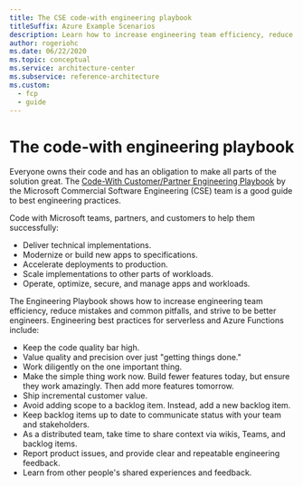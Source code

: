 ```yaml
---
title: The CSE code-with engineering playbook
titleSuffix: Azure Example Scenarios
description: Learn how to increase engineering team efficiency, reduce mistakes and common pitfalls, and be a better engineer with the Code-with engineering playbook.
author: rogeriohc
ms.date: 06/22/2020
ms.topic: conceptual
ms.service: architecture-center
ms.subservice: reference-architecture
ms.custom:
  - fcp
  - guide
---
```

# The code-with engineering playbook

Everyone owns their code and has an obligation to make all parts of the solution great. The [Code-With Customer/Partner Engineering Playbook](https://github.com/microsoft/code-with-engineering-playbook) by the Microsoft Commercial Software Engineering (CSE) team is a good guide to best engineering practices. 

Code with Microsoft teams, partners, and customers to help them successfully:

- Deliver technical implementations.
- Modernize or build new apps to specifications.
- Accelerate deployments to production.
- Scale implementations to other parts of workloads.
- Operate, optimize, secure, and manage apps and workloads.

The Engineering Playbook shows how to increase engineering team efficiency, reduce mistakes and common pitfalls, and strive to be better engineers. Engineering best practices for serverless and Azure Functions include:

- Keep the code quality bar high.
- Value quality and precision over just "getting things done."
- Work diligently on the one important thing.
- Make the simple thing work now. Build fewer features today, but ensure they work amazingly. Then add more features tomorrow.
- Ship incremental customer value.
- Avoid adding scope to a backlog item. Instead, add a new backlog item.
- Keep backlog items up to date to communicate status with your team and stakeholders.
- As a distributed team, take time to share context via wikis, Teams, and backlog items.
- Report product issues, and provide clear and repeatable engineering feedback.
- Learn from other people's shared experiences and feedback.

